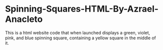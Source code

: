 # Spinning-Squares-HTML-By-Azrael-Anacleto
This is a html website code that when launched displays a green, violet, pink, and blue spinning square, containing a yellow square in the middle of it.
